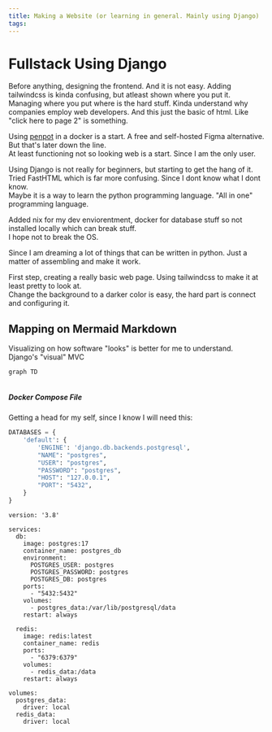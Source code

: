 ```yaml
---
title: Making a Website (or learning in general. Mainly using Django)
tags:
---
```


# Fullstack Using Django

Before anything, designing the frontend. And it is not easy. Adding tailwindcss is kinda confusing, but atleast shown where you put it.  
Managing where you put where is the hard stuff.
Kinda understand why companies employ web developers. And this just the basic of html. Like "click here to page 2" is something.

Using [penpot](https://penpot.app/) in a docker is a start. A free and self-hosted Figma alternative. But that's later down the line.  
At least functioning not so looking web is a start. Since I am the only user.

Using Django is not really for beginners, but starting to get the hang of it. Tried FastHTML which is far more confusing.
Since I dont know what I dont know.  
Maybe it is a way to learn the python programming language. "All in one" programming language.

Added nix for my dev enviorentment, docker for database stuff so not installed locally which can break stuff.  
I hope not to break the OS.

Since I am dreaming a lot of things that can be written in python. Just a matter of assembling and make it work.

First step, creating a really basic web page. Using tailwindcss to make it at least pretty to look at.  
Change the background to a darker color is easy, the hard part is connect and configuring it.

## Mapping on Mermaid Markdown

Visualizing on how software "looks" is better for me to understand.
Django's "visual" MVC

```mermaid
graph TD


```

##### Docker Compose File

Getting a head for my self, since I know I will need this:

```python
DATABASES = {
    'default': {
        'ENGINE': 'django.db.backends.postgresql',
        "NAME": "postgres",
        "USER": "postgres",
        "PASSWORD": "postgres",
        "HOST": "127.0.0.1",
        "PORT": "5432",
    }
}
```

```
version: '3.8'

services:
  db:
    image: postgres:17
    container_name: postgres_db
    environment:
      POSTGRES_USER: postgres
      POSTGRES_PASSWORD: postgres
      POSTGRES_DB: postgres
    ports:
      - "5432:5432"
    volumes:
      - postgres_data:/var/lib/postgresql/data
    restart: always

  redis:
    image: redis:latest
    container_name: redis
    ports:
      - "6379:6379"
    volumes:
      - redis_data:/data
    restart: always

volumes:
  postgres_data:
    driver: local
  redis_data:
    driver: local

```
